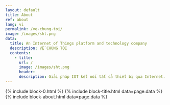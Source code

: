 ```yaml
---
layout: default
title: About
ref: about
lang: vi
permalink: /ve-chung-toi/
image: /images/sht.png
data:
  title: An Internet of Things platform and technology company
  description: VỀ CHÚNG TÔI
  contents:
    - title:
      url: /
      image: /images/sht.png
      header:
      description: Giải pháp IOT kết nối tất cả thiết bị qua Internet. <br/> Xu hướng kết nối giám sát điều khiển thiết bị qua internet ( Internet of Things- IOT) đang ngày càng phổ biến, với nền tảng M2M Enterprise Service Integration, Ubisen platform là giải pháp giúp doanh nghiệp tiết kiệm thời gian xây dựng, triển khai hệ thống IOT an toàn, bảo mật.
---
```


{% include block-0.html %}
{% include block-title.html data=page.data %}
{% include block-about.html data=page.data %}
